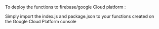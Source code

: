 To deploy the functions to firebase/google Cloud platform :

Simply import the index.js and package.json to your functions created on the
Google Cloud Platform console
